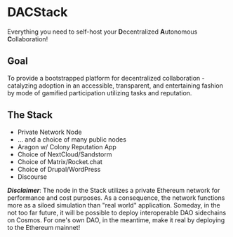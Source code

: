 # DACStack
Everything you need to self-host your **D**ecentralized **A**utonomous **C**ollaboration!

## Goal
To provide a bootstrapped platform for decentralized collaboration - catalyzing adoption in an accessible, transparent, and entertaining fashion by mode of gamified participation utilizing tasks and reputation.

## The Stack
* Private Network Node  
* ... and a choice of many public nodes  
* Aragon w/ Colony Reputation App  
* Choice of NextCloud/Sandstorm  
* Choice of Matrix/Rocket.chat  
* Choice of Drupal/WordPress  
* Discourse

_**Disclaimer**_: The node in the Stack utilizes a private Ethereum network for performance and cost purposes. As a consequence, the network functions more as a siloed simulation than "real world" application. Someday, in the not too far future, it will be possible to deploy interoperable DAO sidechains on Cosmos. For one's own DAO, in the meantime, make it real by deploying to the Ethereum mainnet!
